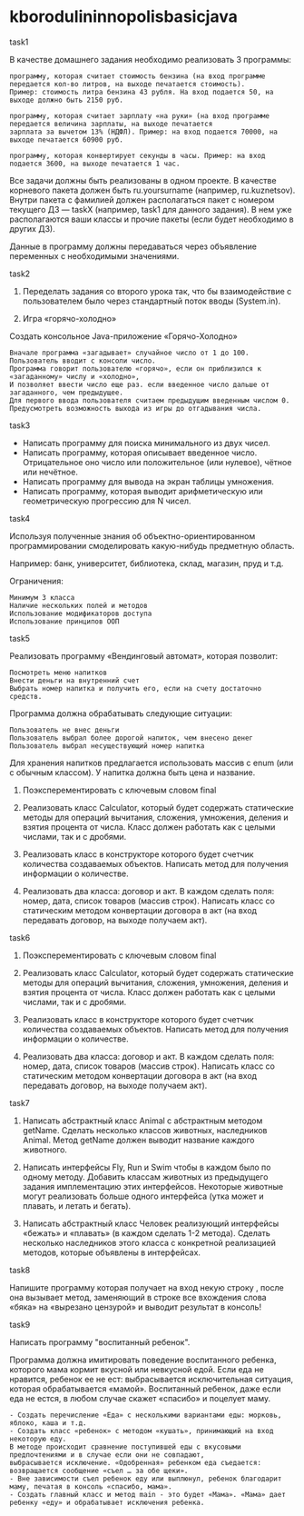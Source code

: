 # kborodulininnopolisbasicjava
task1

В качестве домашнего задания необходимо реализовать 3 программы:

    программу, которая считает стоимость бензина (на вход программе передается кол-во литров, на выходе печатается стоимость). 
    Пример: стоимость литра бензина 43 рубля. На вход подается 50, на выходе должно быть 2150 руб.
    
    программу, которая считает зарплату «на руки» (на вход программе передается величина зарплаты, на выходе печатается 
    зарплата за вычетом 13% (НДФЛ). Пример: на вход подается 70000, на выходе печатается 60900 руб.
    
    программу, которая конвертирует секунды в часы. Пример: на вход подается 3600, на выходе печатается 1 час.

Все задачи должны быть реализованы в одном проекте. В качестве корневого пакета должен быть ru.yoursurname (например, ru.kuznetsov).
Внутри пакета с фамилией должен располагаться пакет с номером текущего ДЗ — taskX (например, task1 для данного задания). 
В нем уже располагаются ваши классы и прочие пакеты (если будет необходимо в других ДЗ). 

Данные в программу должны передаваться через объявление переменных с необходимыми значениями.



task2

1. Переделать задания со второго урока так, что бы взаимодействие с пользователем было через стандартный поток вводы (System.in).

2. Игра «горячо-холодно»

Создать консольное Java-приложение «Горячо-Холодно»

    Вначале программа «загадывает» случайное число от 1 до 100.
    Пользователь вводит с консоли число.
    Программа говорит пользователю «горячо», если он приблизился к «загаданному» числу и «холодно», 
    И позволяет ввести число еще раз. если введенное число дальше от загаданного, чем предыдущее.
    Для первого ввода пользователя считаем предыдущим введенным числом 0.
    Предусмотреть возможность выхода из игры до отгадывания числа.
    
    

task3

- Написать программу для поиска минимального из двух чисел.
- Написать программу, которая описывает введенное число. Отрицательное оно число или положительное (или нулевое), чётное или нечётное. 
- Написать программу для вывода на экран таблицы умножения. 
- Написать программу, которая выводит арифметическую или геометрическую прогрессию для N чисел.

task4

Используя полученные знания об объектно-ориентированном программировании смоделировать какую-нибудь предметную область. 

Например: банк, университет, библиотека, склад, магазин, пруд и т.д. 

Ограничения:

    Минимум 3 класса
    Наличие нескольких полей и методов
    Использование модификаторов доступа
    Использование принципов ООП
    
task5

Реализовать программу «Вендинговый автомат», которая позволит:

    Посмотреть меню напитков
    Внести деньги на внутренний счет
    Выбрать номер напитка и получить его, если на счету достаточно средств.

Программа должна обрабатывать следующие ситуации:

    Пользователь не внес деньги
    Пользователь выбрал более дорогой напиток, чем внесено денег
    Пользователь выбрал несуществующий номер напитка

Для хранения напитков предлагается использовать массив с enum (или с обычным классом). У напитка должна быть цена и название.

1. Поэксперементировать с ключевым словом final

2. Реализовать класс Calculator, который будет содержать статические методы для операций вычитания, сложения, умножения, деления и взятия процента от числа. Класс должен работать как с целыми числами, так и с дробями.

3. Реализовать класс в конструкторе которого будет счетчик количества создаваемых объектов. Написать метод для получения информации о количестве.

4. Реализовать два класса: договор и акт. В каждом сделать поля: номер, дата, список товаров (массив строк). Написать класс со статическим методом конвертации договора в акт (на вход передавать договор, на выходе получаем акт).

task6

1. Поэксперементировать с ключевым словом final

2. Реализовать класс Calculator, который будет содержать статические методы для операций вычитания, сложения, умножения, 
деления и взятия процента от числа. Класс должен работать как с целыми числами, так и с дробями.

3. Реализовать класс в конструкторе которого будет счетчик количества создаваемых объектов. Написать метод для 
получения информации о количестве.

4. Реализовать два класса: договор и акт. В каждом сделать поля: номер, дата, список товаров (массив строк). 
Написать класс со статическим методом конвертации договора в акт (на вход передавать договор, на выходе получаем акт).

task7

1. Написать абстрактный класс Animal с абстрактным методом getName. 
Сделать несколько классов животных, наследников Animal. 
Метод getName должен выводит название каждого животного.

2. Написать интерфейсы Fly, Run и Swim чтобы в каждом было по одному методу. 
Добавить классам животных из предыдущего задания имплементацию этих интерфейсов. 
Некоторые животные могут реализовать больше одного интерфейса (утка может и плавать, и летать и бегать).

3. Написать абстрактный класс Человек реализующий интерфейсы «бежать» и «плавать» (в каждом сделать 1-2 метода). 
Сделать несколько наследников этого класса с конкретной реализацией методов, которые объявлены в интерфейсах.

task8

Напишите программу которая получает на вход некую строку , после она вызывает метод, 
заменяющий в строке все вхождения слова «бяка» на «вырезано цензурой» и выводит результат в консоль!

task9

Написать программу "воспитанный ребенок". 

Программа должна имитировать поведение воспитанного ребенка, которого мама кормит вкусной или невкусной едой. 
Если еда не нравится, ребенок ее не ест: выбрасывается исключительная ситуация, которая обрабатывается «мамой». 
Воспитанный ребенок, даже если еда не естся, в любом случае скажет «спасибо» и поцелует маму.

    - Создать перечисление «Еда» с несколькими вариантами еды: морковь, яблоко, каша и т.д.
    - Создать класс «ребенок» с методом «кушать», принимающий на вход некоторую еду. 
    В методе происходит сравнение поступившей еды с вкусовыми предпочтениями и в случае если они не совпадают, 
    выбрасывается исключение. «Одобренная» ребенком еда съедается: возвращается сообщение «съел … за обе щеки».
    - Вне зависимости съел ребенок еду или выплюнул, ребенок благодарит маму, печатая в консоль «спасибо, мама».
    - Создать главный класс и метод main - это будет «Мама». «Мама» дает ребенку «еду» и обрабатывает исключения ребенка.
